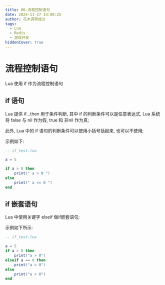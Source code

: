```yaml
---
title: 06-流程控制语句
date: 2024-11-27 14:00:25
author: 花木凋零成兰
tags:
  - Lua
  - Redis
  - 游戏开发
hiddenCover: true
---
```


# 流程控制语句

Lua 使用 if 作为流程控制语句

## if 语句

Lua 提供 if...then 用于条件判断, 其中 if 的判断条件可以是任意表达式, Lua 系统将 false 与 nil 作为假, true 和 非nil 作为真;

此外, Lua 中的 if 语句的判断条件可以使用小括号括起来, 也可以不使用;

示例如下:

```lua
-- if_test.lua

a = 5

if a > 0 then
    print(" a > 0 ")
else 
    print(" a <= 0 ")
end
```

## if 嵌套语句

Lua 中使用关键字 elseif 做if嵌套语句;

示例如下所示:

```lua
-- if_test.lua

a = 5
if a > 0 then
    print("a > 0")
elseif a == 0 then 
    print("a = 0")
else
    print("a < 0")
end
```
